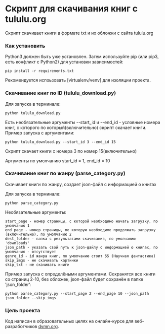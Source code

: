 # Скрипт для скачивания книг с tululu.org

Скрипт скачивает книги в формате txt и их обложки с сайта tululu.org

### Как установить

Python3 должен быть уже установлен. Затем используйте pip (или pip3, есть конфликт с Python2) для установки зависимостей:
```
pip install -r requirements.txt
```
Рекомендуется испоьзовать [virtualenv/venv] для изоляции проекта.

### Скачивание книг по ID (tululu_download.py)

Для запуска в терминале:
```
python tululu_download.py
```
Есть необязательные аргументы --start_id и --end_id - условные номера книг, с которого по который(включительно) скрипт скачает книги.
Пример запуска с аргументами:

```
python tululu_download.py --start_id 3 --end_id 15
```
Скрипт скачает книги с номера 3 по номер 15(включительно)

Аргументы по умолчанию start_id = 1, end_id =  10

### Скачивание книг по жанру (parse_category.py)

Скачивает книги по жанру, создает json-файл с информацией о книгах

Для запуска в терминале:

```
python parse_category.py
```

Необязательные аргументы:

    start_page - номер страницы, с которой необходимо начать загрузку, по умолчанию 1
    end_page - номер страницы, по которую необходимо продолжать загрузку (включительно), по умолчанию 2
    dest_folder - папка с результатами скачивания, по умолчанию 'downloads'
    json_path - указать свой путь к json-файлу с информацией о книгах, по умолчанию - отсутствует
    genre_id - id жанра книг, по умолчанию стоит 55 (Научная фантастика)
    skip_imgs - не скачивать картинки
    skip_txt - не скачивать книги

Пример запуска с определёными аргументами. Сохранятся все книги со страниц 2-10, без обложек, json-файл будет сохранён в папке 'json_folder':

```
python parse_category.py --start_page 2 --end_page 10 --json_path json_folder --skip_imgs
```
### Цель проекта
Код написан в образовательных целях на онлайн-курсе для веб-разработчиков [dvmn.org](https://dvmn.org/).
